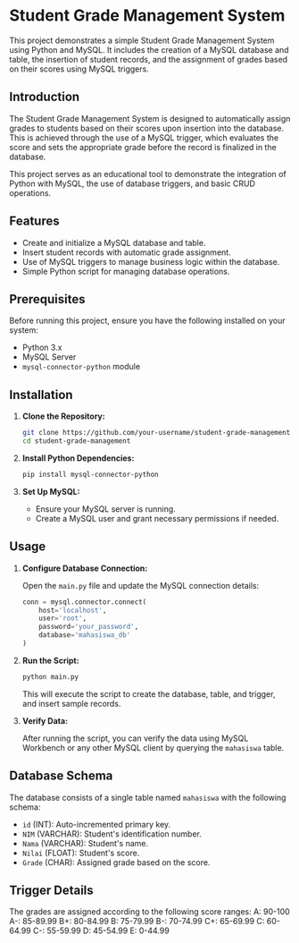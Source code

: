 # Student Grade Management System

This project demonstrates a simple Student Grade Management System using Python and MySQL. It includes the creation of a MySQL database and table, the insertion of student records, and the assignment of grades based on their scores using MySQL triggers.

## Introduction

The Student Grade Management System is designed to automatically assign grades to students based on their scores upon insertion into the database. This is achieved through the use of a MySQL trigger, which evaluates the score and sets the appropriate grade before the record is finalized in the database.

This project serves as an educational tool to demonstrate the integration of Python with MySQL, the use of database triggers, and basic CRUD operations.

## Features

- Create and initialize a MySQL database and table.
- Insert student records with automatic grade assignment.
- Use of MySQL triggers to manage business logic within the database.
- Simple Python script for managing database operations.

## Prerequisites

Before running this project, ensure you have the following installed on your system:

- Python 3.x
- MySQL Server
- `mysql-connector-python` module

## Installation

1. **Clone the Repository:**

    ```sh
    git clone https://github.com/your-username/student-grade-management.git
    cd student-grade-management
    ```

2. **Install Python Dependencies:**

    ```sh
    pip install mysql-connector-python
    ```

3. **Set Up MySQL:**

    - Ensure your MySQL server is running.
    - Create a MySQL user and grant necessary permissions if needed.

## Usage

1. **Configure Database Connection:**

   Open the `main.py` file and update the MySQL connection details:

    ```python
    conn = mysql.connector.connect(
        host='localhost',
        user='root',
        password='your_password',
        database='mahasiswa_db'
    )
    ```

2. **Run the Script:**

    ```sh
    python main.py
    ```

    This will execute the script to create the database, table, and trigger, and insert sample records.

3. **Verify Data:**

   After running the script, you can verify the data using MySQL Workbench or any other MySQL client by querying the `mahasiswa` table.

## Database Schema

The database consists of a single table named `mahasiswa` with the following schema:

- `id` (INT): Auto-incremented primary key.
- `NIM` (VARCHAR): Student's identification number.
- `Nama` (VARCHAR): Student's name.
- `Nilai` (FLOAT): Student's score.
- `Grade` (CHAR): Assigned grade based on the score.

## Trigger Details

The grades are assigned according to the following score ranges:
A: 90-100
A-: 85-89.99
B+: 80-84.99
B: 75-79.99
B-: 70-74.99
C+: 65-69.99
C: 60-64.99
C-: 55-59.99
D: 45-54.99
E: 0-44.99

